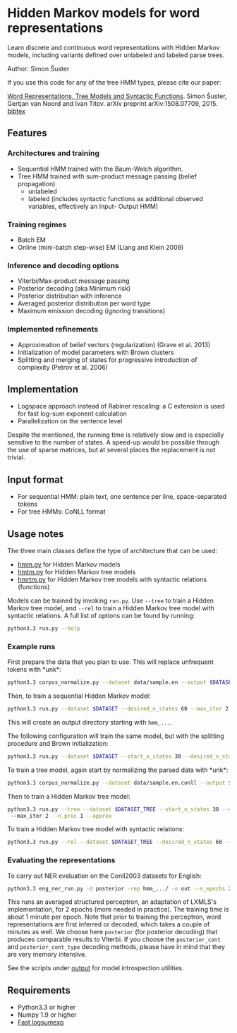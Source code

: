 # Hidden Markov models for word representations

Learn discrete and continuous word representations with Hidden Markov models, including variants defined over unlabeled and labeled parse trees.

Author: Simon Šuster

If you use this code for any of the tree HMM types, please cite our paper:

[Word Representations, Tree Models and Syntactic Functions](http://arxiv.org/abs/1508.07709). Simon Šuster, Gertjan van Noord and Ivan Titov. arXiv preprint arXiv:1508.07709, 2015. [bibtex](http://simonsuster.github.io/publications/SynFunc.bibtex) 
 


## Features

### Architectures and training
- Sequential HMM trained with the Baum-Welch algorithm. 
- Tree HMM trained with sum-product message passing (belief propagation)
    - unlabeled
    - labeled (includes syntactic functions as additional observed variables, effectively an Input- Output HMM)

### Training regimes
- Batch EM
- Online (mini-batch step-wise) EM (Liang and Klein 2009)

### Inference and decoding options
- Viterbi/Max-product message passing
- Posterior decoding (aka Minimum risk)
- Posterior distribution with inference
- Averaged posterior distribution per word type
- Maximum emission decoding (ignoring transitions)

### Implemented refinements
- Approximation of belief vectors (regularization) (Grave et al. 2013)
- Initialization of model parameters with Brown clusters
- Splitting and merging of states for progressive introduction of complexity (Petrov et al. 2006)

## Implementation
- Logspace approach instead of Rabiner rescaling: a C extension is used for fast log-sum exponent calculation
- Parallelization on the sentence level

Despite the mentioned, the running time is relatively slow and is especially sensitive to the number of states. A speed-up would be possible through the use of sparse matrices, but at several places the replacement is not trivial. 

## Input format
- For sequential HMM: plain text, one sentence per line, space-separated tokens
- For tree HMMs: CoNLL format

## Usage notes
The three main classes define the type of architecture that can be used:
- [hmm.py](hmm.py) for Hidden Markov models
- [hmtm.py](hmtm.py) for Hidden Markov tree models
- [hmrtm.py](hmrtm.py) for Hidden Markov tree models with syntactic relations (functions)

Models can be trained by invoking `run.py`. Use `--tree` to train a Hidden Markov tree model, and `--rel` to train a Hidden Markov tree model with syntactic relations. A full list of options can be found by running:

```sh
python3.3 run.py --help
```

### Example runs
First prepare the data that you plan to use. This will replace unfrequent tokens with \*unk\*:

```sh
python3.3 corpus_normalize.py --dataset data/sample.en --output $DATASET --freq_thresh 1
```

Then, to train a sequential Hidden Markov model:

```sh
python3.3 run.py --dataset $DATASET --desired_n_states 60 --max_iter 2 --n_proc 1 --approx
```

This will create an output directory starting with `hmm_...`. 

The following configuration will train the same model, but with the splitting procedure and Brown initialization:

```sh
python3.3 run.py --dataset $DATASET --start_n_states 30 --desired_n_states 60 -brown sample.en.30.paths --max_iter 2 --n_proc 1 --approx
```

To train a tree model, again start by normalizing the parsed data with \*unk\*:

```sh
python3.3 corpus_normalize.py --dataset data/sample.en.conll --output $DATASET_TREE --freq_thresh 1 --conll
```

Then to train a Hidden Markov tree model:

```sh
python3.3 run.py --tree --dataset $DATASET_TREE --start_n_states 30 --desired_n_states 60 
 --max_iter 2 --n_proc 1 --approx
```

To train a Hidden Markov tree model with syntactic relations:

```sh
python3.3 run.py --rel --dataset $DATASET_TREE --desired_n_states 60 --max_iter 2 --n_proc 1 --approx
```

### Evaluating the representations

To carry out NER evaluation on the Conll2003 datasets for English:

```sh
python3.3 eng_ner_run.py -d posterior -rep hmm_.../ -o out --n_epochs 2
```

This runs an averaged structured perceptron, an adaptation of LXMLS's implementation, for 2 epochs (more needed in practice). The training time is about 1 minute per epoch. Note that prior to training the perceptron, word representations are first inferred or decoded, which takes a couple of minutes as well. We choose here `posterior` (for posterior decoding) that produces comparable results to Viterbi. If you choose the `posterior_cont` and `posterior_cont_type` decoding methods, please have in mind that they are very memory intensive.

See the scripts under [output](output/) for model introspection utilities.

## Requirements
- Python3.3 or higher
- Numpy 1.9 or higher
- [Fast logsumexp](https://github.com/rmcgibbo/logsumexp) 

